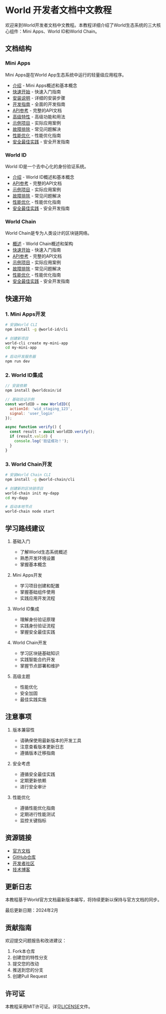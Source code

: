 # World 开发者文档中文教程

欢迎来到World开发者文档中文教程。本教程详细介绍了World生态系统的三大核心组件：Mini Apps、World ID和World Chain。

## 文档结构

### Mini Apps
Mini Apps是在World App生态系统中运行的轻量级应用程序。

- [介绍](./mini-apps/introduction.md) - Mini Apps概述和基本概念
- [快速开始](./mini-apps/quick-start.md) - 快速入门指南
- [安装说明](./mini-apps/installation.md) - 详细的安装步骤
- [开发指南](./mini-apps/development-guide.md) - 全面的开发指南
- [API参考](./mini-apps/api-reference.md) - 完整的API文档
- [高级特性](./mini-apps/advanced-features.md) - 高级功能和用法
- [示例项目](./mini-apps/example-projects.md) - 实际应用案例
- [故障排除](./mini-apps/troubleshooting.md) - 常见问题解决
- [性能优化](./mini-apps/performance-optimization.md) - 性能优化指南
- [安全最佳实践](./mini-apps/security-best-practices.md) - 安全开发指南

### World ID
World ID是一个去中心化的身份验证系统。

- [介绍](./world-id/introduction.md) - World ID概述和基本概念
- [API参考](./world-id/api-reference.md) - 完整的API文档
- [示例项目](./world-id/example-projects.md) - 实际应用案例
- [故障排除](./world-id/troubleshooting.md) - 常见问题解决
- [性能优化](./world-id/performance-optimization.md) - 性能优化指南
- [安全最佳实践](./world-id/security-best-practices.md) - 安全开发指南

### World Chain
World Chain是专为人类设计的区块链网络。

- [概述](./world-chain/overview.md) - World Chain概述和架构
- [快速开始](./world-chain/quick-start.md) - 快速入门指南
- [API参考](./world-chain/api-reference.md) - 完整的API文档
- [示例项目](./world-chain/example-projects.md) - 实际应用案例
- [故障排除](./world-chain/troubleshooting.md) - 常见问题解决
- [性能优化](./world-chain/performance-optimization.md) - 性能优化指南
- [安全最佳实践](./world-chain/security-best-practices.md) - 安全开发指南

## 快速开始

### 1. Mini Apps开发
```bash
# 安装World CLI
npm install -g @world-id/cli

# 创建新项目
world-cli create my-mini-app
cd my-mini-app

# 启动开发服务器
npm run dev
```

### 2. World ID集成
```javascript
// 安装依赖
npm install @worldcoin/id

// 基础验证示例
const worldID = new WorldID({
  actionId: 'wid_staging_123',
  signal: 'user_login'
});

async function verify() {
  const result = await worldID.verify();
  if (result.valid) {
    console.log('验证成功！');
  }
}
```

### 3. World Chain开发
```bash
# 安装World Chain CLI
npm install -g @world-chain/cli

# 创建新的区块链项目
world-chain init my-dapp
cd my-dapp

# 启动本地节点
world-chain node start
```

## 学习路线建议

1. 基础入门
   - 了解World生态系统概述
   - 熟悉开发环境设置
   - 掌握基本概念

2. Mini Apps开发
   - 学习项目创建和配置
   - 掌握基础组件使用
   - 实践应用开发流程

3. World ID集成
   - 理解身份验证原理
   - 实践身份验证流程
   - 掌握安全最佳实践

4. World Chain开发
   - 学习区块链基础知识
   - 实践智能合约开发
   - 掌握节点部署和维护

5. 高级主题
   - 性能优化
   - 安全加固
   - 最佳实践实施

## 注意事项

1. 版本兼容性
   - 请确保使用最新版本的开发工具
   - 注意查看版本更新日志
   - 遵循版本迁移指南

2. 安全考虑
   - 遵循安全最佳实践
   - 定期更新依赖
   - 进行安全审计

3. 性能优化
   - 遵循性能优化指南
   - 定期进行性能测试
   - 监控关键指标

## 资源链接

- [官方文档](https://docs.world.org/)
- [GitHub仓库](https://github.com/worldcoin)
- [开发者社区](https://world.org/community)
- [技术博客](https://blog.world.org)

## 更新日志

本教程基于World官方文档最新版本编写，将持续更新以保持与官方文档的同步。

最后更新日期：2024年2月

## 贡献指南

欢迎提交问题报告和改进建议：
1. Fork本仓库
2. 创建您的特性分支
3. 提交您的改动
4. 推送到您的分支
5. 创建Pull Request

## 许可证

本教程采用MIT许可证。详见[LICENSE](./LICENSE)文件。
